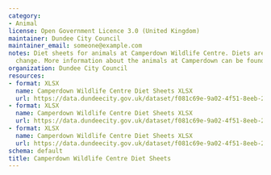 ```yaml
---
category:
- Animal
license: Open Government Licence 3.0 (United Kingdom)
maintainer: Dundee City Council
maintainer_email: someone@example.com
notes: Diet sheets for animals at Camperdown Wildlife Centre. Diets are subject to
  change. More information about the animals at Camperdown can be found on their [website](http://www.camperdownwildlifecentre.com/)
organization: Dundee City Council
resources:
- format: XLSX
  name: Camperdown Wildlife Centre Diet Sheets XLSX
  url: https://data.dundeecity.gov.uk/dataset/f081c69e-9a02-4f51-8eeb-2072f6ab41a3/resource/00ca93c9-163f-4e3b-bfa1-cb2073da51db/download/animal-diets-wolf-section.xlsx
- format: XLSX
  name: Camperdown Wildlife Centre Diet Sheets XLSX
  url: https://data.dundeecity.gov.uk/dataset/f081c69e-9a02-4f51-8eeb-2072f6ab41a3/resource/77f1d861-9a34-4239-ae0b-f3ef6a225688/download/animal-diets-gibbons-section.xlsx
- format: XLSX
  name: Camperdown Wildlife Centre Diet Sheets XLSX
  url: https://data.dundeecity.gov.uk/dataset/f081c69e-9a02-4f51-8eeb-2072f6ab41a3/resource/82725c41-300a-48be-a577-6b25f0435219/download/animal-diets-bear-section.xlsx
schema: default
title: Camperdown Wildlife Centre Diet Sheets
---
```

